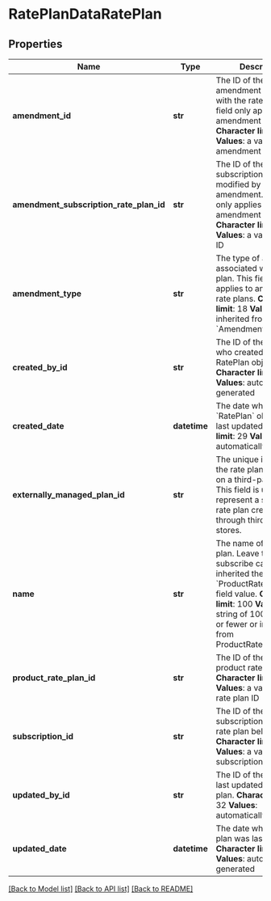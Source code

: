 # RatePlanDataRatePlan


## Properties
Name | Type | Description | Notes
------------ | ------------- | ------------- | -------------
**amendment_id** | **str** |  The ID of the amendment associated with the rate plan. This field only applies to amendment rate plans.   **Character limit**: 32   **Values**: a valid amendment ID  | [optional] 
**amendment_subscription_rate_plan_id** | **str** | The ID of the subscription rate plan modified by the amendment. This field only applies to amendment rate plans.  **Character limit**: 32   **Values**: a valid rate plan ID  | [optional] 
**amendment_type** | **str** | The type of amendment associated with the rate plan. This field only applies to amendment rate plans.  **Character limit**: 18   **Values**: inherited from &#x60;Amendment.Type&#x60;  | [optional] 
**created_by_id** | **str** | The ID of the Zuora user who created the RatePlan object.  **Character limit**: 32   **Values**: automatically generated  | [optional] 
**created_date** | **datetime** | The date when the &#x60;RatePlan&#x60; object was last updated.  **Character limit**: 29   **Values**: automatically generated  | [optional] 
**externally_managed_plan_id** | **str** | The unique identifier for the rate plan purchased on a third-party store. This field is used to represent a subscription rate plan created through third-party stores.  | [optional] 
**name** | **str** | The name of the rate plan. Leave this null in a subscribe call to inherited the &#x60;ProductRatePlan.Name&#x60; field value.  **Character limit**: 100   **Values**: a string of 100 characters or fewer or inherited from ProductRatePlan.Name  | [optional] 
**product_rate_plan_id** | **str** | The ID of the associated product rate plan.  **Character limit**: 32   **Values**: a valid product rate plan ID  | 
**subscription_id** | **str** | The ID of the subscription that the rate plan belongs to.  **Character limit**: 32   **Values**: a valid subscription ID  | [optional] 
**updated_by_id** | **str** |  The ID of the user who last updated the rate plan.   **Character limit**: 32   **Values**: automatically generated  | [optional] 
**updated_date** | **datetime** |  The date when the rate plan was last updated.   **Character limit**: 29   **Values**: automatically generated  | [optional] 

[[Back to Model list]](../README.md#documentation-for-models) [[Back to API list]](../README.md#documentation-for-api-endpoints) [[Back to README]](../README.md)


